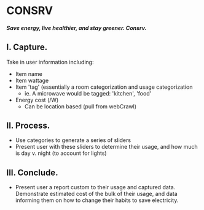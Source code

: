 # CONSRV
#### *Save energy, live healthier, and stay greener. Consrv.*


## I. Capture.
Take in user information including:
- Item name
- Item wattage
- Item 'tag' (essentially a room categorization and usage categorization
  - ie. A microwave would be tagged: 'kitchen', 'food'
- Energy cost (/W)
  - Can be location based (pull from webCrawl)

## II. Process.
- Use categories to generate a series of sliders
- Present user with these sliders to determine their usage, and how much is day v. night (to account for lights)

## III. Conclude.
- Present user a report custom to their usage and captured data. Demonstrate estimated cost of the bulk of their usage, and data informing them on how to change their habits to save electricity.
